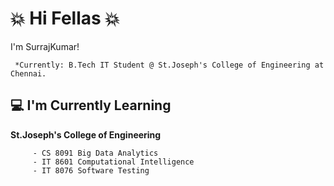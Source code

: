  # :collision: Hi Fellas :collision:

I'm SurrajKumar!

     *Currently: B.Tech IT Student @ St.Joseph's College of Engineering at Chennai.
  
## :computer:  I'm Currently Learning
    
 **St.Joseph's College of Engineering**

         - CS 8091 Big Data Analytics
         - IT 8601 Computational Intelligence 
         - IT 8076 Software Testing




